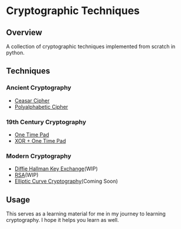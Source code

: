 # Cryptographic Techniques

## Overview

A collection of cryptographic techniques implemented from scratch in python.

## Techniques

### Ancient Cryptography

- [Ceasar Cipher](/caesar_cipher.py)
- [Polyalphabetic Cipher](/polyaphabetic_cipher.py)

### 19th Century Cryptography

- [One Time Pad](./one_time_pad.py)
- [XOR + One Time Pad](./xor_and_one_time_pad.py)

### Modern Cryptography

- [Diffie Hallman Key Exchange](./diffie_hellman.py)(WIP)
- [RSA](./rsa.py)(WIP)
- [Elliptic Curve Cryptography](./ecc.py)(Coming Soon)

## Usage

This serves as a learning material for me in my journey to learning cryptography. I hope it helps you learn as well.
